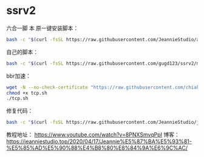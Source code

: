 # ssrv2
六合一脚 本
原一键安装脚本：
```bash
bash -c "$(curl -fsSL https://raw.githubusercontent.com/JeannieStudio/all_install/master/all-install.sh)"   
```
自己的脚本：
```bash
bash -c "$(curl -fsSL https://raw.githubusercontent.com/gugd123/ssrv2/master/all-install.sh)"
```
bbr加速：
```bash
wget -N --no-check-certificate "https://raw.githubusercontent.com/chiakge/Linux-NetSpeed/master/tcp.sh"
chmod +x tcp.sh
./tcp.sh
```
修复代码：
```bash
bash -c "$(curl -fsSL https://raw.githubusercontent.com/JeannieStudio/jeannie/master/bug.sh)"
```
教程地址：
https://www.youtube.com/watch?v=8PNXSmvqPpI
博客：https://jeanniestudio.top/2020/04/17/Jeannie%E5%87%BA%E5%93%81-%E5%85%AD%E5%90%88%E4%B8%80%E8%84%9A%E6%9C%AC/
